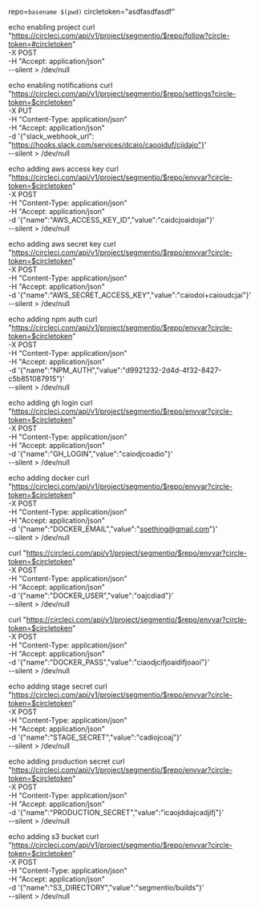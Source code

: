 repo=`basename $(pwd)`
circletoken="asdfasdfasdf"

echo enabling project
curl "https://circleci.com/api/v1/project/segmentio/$repo/follow?circle-token=#circletoken" \
  -X POST \
  -H "Accept: application/json" \
  --silent > /dev/null

echo enabling notifications
curl "https://circleci.com/api/v1/project/segmentio/$repo/settings?circle-token=$circletoken" \
  -X PUT \
  -H "Content-Type: application/json" \
  -H "Accept: application/json" \
  -d '{"slack_webhook_url": "https://hooks.slack.com/services/dcaio/caooiduf/cjidajo"}' \
  --silent > /dev/null

echo adding aws access key
curl "https://circleci.com/api/v1/project/segmentio/$repo/envvar?circle-token=$circletoken" \
-X POST \
-H "Content-Type: application/json" \
-H "Accept: application/json" \
-d '{"name":"AWS_ACCESS_KEY_ID","value":"caidcjoaidojai"}' \
--silent > /dev/null

echo adding aws secret key
curl "https://circleci.com/api/v1/project/segmentio/$repo/envvar?circle-token=$circletoken" \
-X POST \
-H "Content-Type: application/json" \
-H "Accept: application/json" \
-d '{"name":"AWS_SECRET_ACCESS_KEY","value":"caiodoi+caioudcjai"}' \
--silent > /dev/null

echo adding npm auth
curl "https://circleci.com/api/v1/project/segmentio/$repo/envvar?circle-token=$circletoken" \
     -X POST \
     -H "Content-Type: application/json" \
     -H "Accept: application/json" \
     -d '{"name":"NPM_AUTH","value":"d9921232-2d4d-4f32-8427-c5b851087915"}' \
     --silent > /dev/null

echo adding gh login
curl "https://circleci.com/api/v1/project/segmentio/$repo/envvar?circle-token=$circletoken" \
-X POST \
-H "Content-Type: application/json" \
-H "Accept: application/json" \
-d '{"name":"GH_LOGIN","value":"caiodjcoadio"}' \
--silent > /dev/null

echo adding docker
curl "https://circleci.com/api/v1/project/segmentio/$repo/envvar?circle-token=$circletoken" \
-X POST \
-H "Content-Type: application/json" \
-H "Accept: application/json" \
-d '{"name":"DOCKER_EMAIL","value":"soething@gmail.com"}' \
--silent > /dev/null

curl "https://circleci.com/api/v1/project/segmentio/$repo/envvar?circle-token=$circletoken" \
-X POST \
-H "Content-Type: application/json" \
-H "Accept: application/json" \
-d '{"name":"DOCKER_USER","value":"oajcdiad"}' \
--silent > /dev/null

curl "https://circleci.com/api/v1/project/segmentio/$repo/envvar?circle-token=$circletoken" \
-X POST \
-H "Content-Type: application/json" \
-H "Accept: application/json" \
-d '{"name":"DOCKER_PASS","value":"ciaodjcifjoaidifjoaoi"}' \
--silent > /dev/null

echo adding stage secret
curl "https://circleci.com/api/v1/project/segmentio/$repo/envvar?circle-token=$circletoken" \
-X POST \
-H "Content-Type: application/json" \
-H "Accept: application/json" \
-d '{"name":"STAGE_SECRET","value":"cadiojcoaj"}' \
--silent > /dev/null

echo adding production secret
curl "https://circleci.com/api/v1/project/segmentio/$repo/envvar?circle-token=$circletoken" \
-X POST \
-H "Content-Type: application/json" \
-H "Accept: application/json" \
-d '{"name":"PRODUCTION_SECRET","value":"icaojddiajcadjifj"}' \
--silent > /dev/null

echo adding s3 bucket
curl "https://circleci.com/api/v1/project/segmentio/$repo/envvar?circle-token=$circletoken" \
-X POST \
-H "Content-Type: application/json" \
-H "Accept: application/json" \
-d '{"name":"S3_DIRECTORY","value":"segmentio/builds"}' \
--silent > /dev/null
